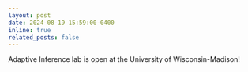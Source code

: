```yaml
---
layout: post
date: 2024-08-19 15:59:00-0400
inline: true
related_posts: false
---
```


Adaptive Inference lab is open at the University of Wisconsin-Madison!
